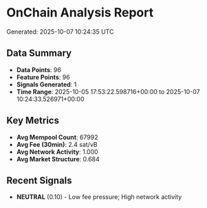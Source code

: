 # OnChain Analysis Report
Generated: 2025-10-07 10:24:35 UTC

## Data Summary
- **Data Points**: 96
- **Feature Points**: 96
- **Signals Generated**: 1
- **Time Range**: 2025-10-05 17:53:22.598716+00:00 to 2025-10-07 10:24:33.526971+00:00

## Key Metrics
- **Avg Mempool Count**: 67992
- **Avg Fee (30min)**: 2.4 sat/vB
- **Avg Network Activity**: 1.000
- **Avg Market Structure**: 0.684

## Recent Signals
- **NEUTRAL** (0.10) - Low fee pressure; High network activity
